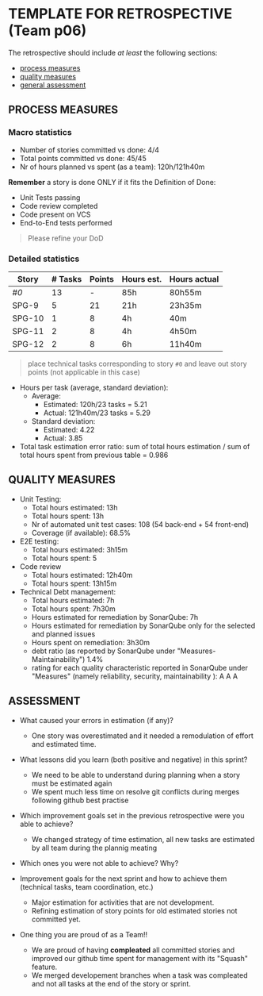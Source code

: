 # TEMPLATE FOR RETROSPECTIVE (Team p06)

The retrospective should include _at least_ the following
sections:

- [process measures](#process-measures)
- [quality measures](#quality-measures)
- [general assessment](#assessment)

## PROCESS MEASURES

### Macro statistics

- Number of stories committed vs done: 4/4
- Total points committed vs done: 45/45
- Nr of hours planned vs spent (as a team): 120h/121h40m

**Remember** a story is done ONLY if it fits the Definition of Done:

- Unit Tests passing
- Code review completed
- Code present on VCS
- End-to-End tests performed

> Please refine your DoD

### Detailed statistics

| Story  | # Tasks | Points | Hours est. | Hours actual |
| ------ | ------- | ------ | ---------- | ------------ |
| _#0_   | 13      | -      | 85h        | 80h55m       |
| SPG-9  | 5       | 21     | 21h        | 23h35m       |
| SPG-10 | 1       | 8      | 4h         | 40m          |
| SPG-11 | 2       | 8      | 4h         | 4h50m        |
| SPG-12 | 2       | 8      | 6h         | 11h40m       |

> place technical tasks corresponding to story `#0` and leave out story points (not applicable in this case)

- Hours per task (average, standard deviation):
  - Average:
    - Estimated: 120h/23 tasks = 5.21
    - Actual: 121h40m/23 tasks = 5.29
  - Standard deviation:
    - Estimated: 4.22
    - Actual: 3.85
- Total task estimation error ratio: sum of total hours estimation / sum of total hours spent from previous table = 0.986

## QUALITY MEASURES

- Unit Testing:
  - Total hours estimated: <!-- 20% * [each(task_with_new_code)=65h] --> 13h
  - Total hours spent: 13h
  - Nr of automated unit test cases: 108 (54 back-end + 54 front-end)
  - Coverage (if available): 68.5%
- E2E testing:
  - Total hours estimated: <!-- 5% * each(task_with_new_code) --> 3h15m
  - Total hours spent: 5
- Code review
  - Total hours estimated: 12h40m <!-- 11h General + 10m * num_tasks_story -->
  - Total hours spent: 13h15m
- Technical Debt management:
  - Total hours estimated: 7h
  - Total hours spent: 7h30m
  - Hours estimated for remediation by SonarQube: 7h
  - Hours estimated for remediation by SonarQube only for the selected and planned issues
  - Hours spent on remediation: 3h30m
  - debt ratio (as reported by SonarQube under "Measures-Maintainability") 1.4%
  - rating for each quality characteristic reported in SonarQube under "Measures" (namely reliability, security, maintainability ): A A A

## ASSESSMENT

- What caused your errors in estimation (if any)?

  - One story was overestimated and it needed a remodulation of effort and estimated time.

- What lessons did you learn (both positive and negative) in this sprint?

  - We need to be able to understand during planning when a story must be estimated again
  - We spent much less time on resolve git conflicts during merges following github best practise

- Which improvement goals set in the previous retrospective were you able to achieve?

  - We changed strategy of time estimation, all new tasks are estimated by all team during the plannig meating

- Which ones you were not able to achieve? Why?

- Improvement goals for the next sprint and how to achieve them (technical tasks, team coordination, etc.)

  - Major estimation for activities that are not development.
  - Refining estimation of story points for old estimated stories not committed yet.

- One thing you are proud of as a Team!!
  - We are proud of having **compleated** all committed stories and improved our github time spent for management with its "Squash" feature.
  - We merged developement branches when a task was compleated and not all tasks at the end of the story or sprint.
